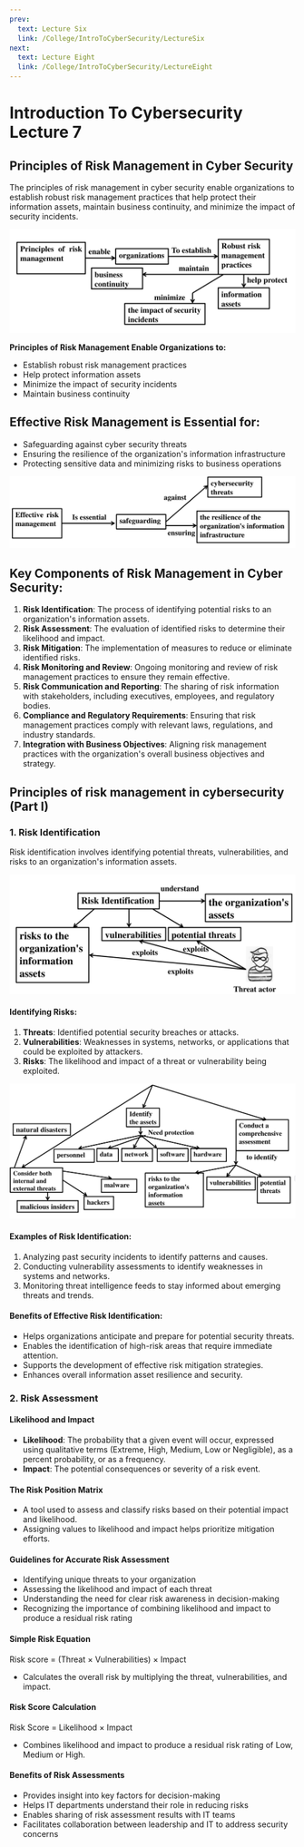 ```yaml
---
prev:
  text: Lecture Six
  link: /College/IntroToCyberSecurity/LectureSix
next:
  text: Lecture Eight
  link: /College/IntroToCyberSecurity/LectureEight
---
```


# Introduction To Cybersecurity Lecture 7

## Principles of Risk Management in Cyber Security

The principles of risk management in cyber security enable organizations to establish robust risk management practices that help protect their information assets, maintain business continuity, and minimize the impact of security incidents.

![](../imgs/figure9.png)

**Principles of Risk Management Enable Organizations to:**

- Establish robust risk management practices
- Help protect information assets
- Minimize the impact of security incidents
- Maintain business continuity

## Effective Risk Management is Essential for:

- Safeguarding against cyber security threats
- Ensuring the resilience of the organization's information infrastructure
- Protecting sensitive data and minimizing risks to business operations

![](../imgs/figure10.png)

## Key Components of Risk Management in Cyber Security:

1. **Risk Identification**: The process of identifying potential risks to an organization's information assets.
2. **Risk Assessment**: The evaluation of identified risks to determine their likelihood and impact.
3. **Risk Mitigation**: The implementation of measures to reduce or eliminate identified risks.
4. **Risk Monitoring and Review**: Ongoing monitoring and review of risk management practices to ensure they remain effective.
5. **Risk Communication and Reporting**: The sharing of risk information with stakeholders, including executives, employees, and regulatory bodies.
6. **Compliance and Regulatory Requirements**: Ensuring that risk management practices comply with relevant laws, regulations, and industry standards.
7. **Integration with Business Objectives**: Aligning risk management practices with the organization's overall business objectives and strategy.

## Principles of risk management in cybersecurity (Part I)

### 1. Risk Identification

Risk identification involves identifying potential threats, vulnerabilities, and risks to an organization's information assets.

![](../imgs/figure11.png)

#### Identifying Risks:

1. **Threats**: Identified potential security breaches or attacks.
2. **Vulnerabilities**: Weaknesses in systems, networks, or applications that could be exploited by attackers.
3. **Risks**: The likelihood and impact of a threat or vulnerability being exploited.

![](../imgs/figure12.png)

#### Examples of Risk Identification:

1. Analyzing past security incidents to identify patterns and causes.
2. Conducting vulnerability assessments to identify weaknesses in systems and networks.
3. Monitoring threat intelligence feeds to stay informed about emerging threats and trends.

#### Benefits of Effective Risk Identification:

- Helps organizations anticipate and prepare for potential security threats.
- Enables the identification of high-risk areas that require immediate attention.
- Supports the development of effective risk mitigation strategies.
- Enhances overall information asset resilience and security.

### 2. Risk Assessment

#### Likelihood and Impact

- **Likelihood**: The probability that a given event will occur, expressed using qualitative terms (Extreme, High, Medium, Low or Negligible), as a percent probability, or as a frequency.
- **Impact**: The potential consequences or severity of a risk event.

#### The Risk Position Matrix

- A tool used to assess and classify risks based on their potential impact and likelihood.
- Assigning values to likelihood and impact helps prioritize mitigation efforts.

#### Guidelines for Accurate Risk Assessment

- Identifying unique threats to your organization
- Assessing the likelihood and impact of each threat
- Understanding the need for clear risk awareness in decision-making
- Recognizing the importance of combining likelihood and impact to produce a residual risk rating

#### Simple Risk Equation

Risk score = (Threat $\times$ Vulnerabilities) $\times$ Impact

- Calculates the overall risk by multiplying the threat, vulnerabilities, and impact.

#### Risk Score Calculation

Risk Score = Likelihood $\times$ Impact

- Combines likelihood and impact to produce a residual risk rating of Low, Medium or High.

#### Benefits of Risk Assessments

- Provides insight into key factors for decision-making
- Helps IT departments understand their role in reducing risks
- Enables sharing of risk assessment results with IT teams
- Facilitates collaboration between leadership and IT to address security concerns
